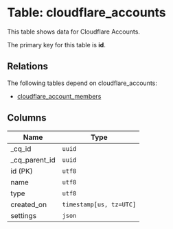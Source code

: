 # Table: cloudflare_accounts

This table shows data for Cloudflare Accounts.

The primary key for this table is **id**.

## Relations

The following tables depend on cloudflare_accounts:
  - [cloudflare_account_members](cloudflare_account_members.md)

## Columns

| Name          | Type          |
| ------------- | ------------- |
|_cq_id|`uuid`|
|_cq_parent_id|`uuid`|
|id (PK)|`utf8`|
|name|`utf8`|
|type|`utf8`|
|created_on|`timestamp[us, tz=UTC]`|
|settings|`json`|